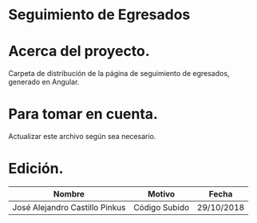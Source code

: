 # Seguimiento de Egresados

# Acerca del proyecto.
Carpeta de distribución de la página de seguimiento de egresados, generado en Angular.

# Para tomar en cuenta.
Actualizar este archivo según sea necesario.

# Edición.
| Nombre| Motivo | Fecha |
|-------|------|-------|
| José Alejandro Castillo Pinkus | Código Subido | 29/10/2018 |

